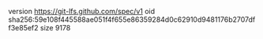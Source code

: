 version https://git-lfs.github.com/spec/v1
oid sha256:59e108f445588ae051f4f655e86359284d0c62910d9481176b2707dff3e85ef2
size 9178
